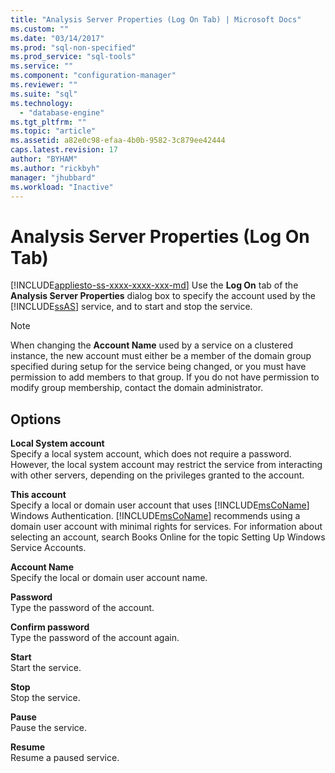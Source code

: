 ```yaml
---
title: "Analysis Server Properties (Log On Tab) | Microsoft Docs"
ms.custom: ""
ms.date: "03/14/2017"
ms.prod: "sql-non-specified"
ms.prod_service: "sql-tools"
ms.service: ""
ms.component: "configuration-manager"
ms.reviewer: ""
ms.suite: "sql"
ms.technology: 
  - "database-engine"
ms.tgt_pltfrm: ""
ms.topic: "article"
ms.assetid: a82e0c98-efaa-4b0b-9582-3c879ee42444
caps.latest.revision: 17
author: "BYHAM"
ms.author: "rickbyh"
manager: "jhubbard"
ms.workload: "Inactive"
---
```

# Analysis Server Properties (Log On Tab)
[!INCLUDE[appliesto-ss-xxxx-xxxx-xxx-md](../../includes/appliesto-ss-xxxx-xxxx-xxx-md.md)]
  Use the **Log On** tab of the **Analysis Server Properties** dialog box to specify the account used by the [!INCLUDE[ssAS](../../includes/ssas-md.md)] service, and to start and stop the service.  
  
> [!NOTE]  
>  When changing the **Account Name** used by a service on a clustered instance, the new account must either be a member of the domain group specified during setup for the service being changed, or you must have permission to add members to that group. If you do not have permission to modify group membership, contact the domain administrator.  
  
## Options  
 **Local System account**  
 Specify a local system account, which does not require a password. However, the local system account may restrict the service from interacting with other servers, depending on the privileges granted to the account.  
  
 **This account**  
 Specify a local or domain user account that uses [!INCLUDE[msCoName](../../includes/msconame-md.md)] Windows Authentication. [!INCLUDE[msCoName](../../includes/msconame-md.md)] recommends using a domain user account with minimal rights for services. For information about selecting an account, search Books Online for the topic Setting Up Windows Service Accounts.  
  
 **Account Name**  
 Specify the local or domain user account name.  
  
 **Password**  
 Type the password of the account.  
  
 **Confirm password**  
 Type the password of the account again.  
  
 **Start**  
 Start the service.  
  
 **Stop**  
 Stop the service.  
  
 **Pause**  
 Pause the service.  
  
 **Resume**  
 Resume a paused service.  
  
  
